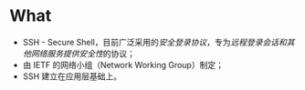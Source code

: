 # What
- SSH - Secure Shell，目前广泛采用的*安全登录协议*，专为*远程登录会话和其他网络服务提供安全性*的协议；
- 由 IETF 的网络小组（Network Working Group）制定；
- SSH 建立在应用层基础上。

#